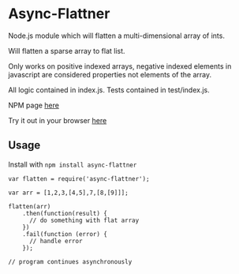 # Async-Flattner

Node.js module which will flatten a multi-dimensional array of ints.

Will flatten a sparse array to flat list.

Only works on positive indexed arrays, negative indexed elements in javascript are considered properties not elements of the array.

All logic contained in index.js.
Tests contained in test/index.js.

NPM page [here](https://www.npmjs.com/package/async-flattner)

Try it out in your browser [here](https://tonicdev.com/npm/async-flattner)

## Usage


Install with `npm install async-flattner`


```
var flatten = require('async-flattner');

var arr = [1,2,3,[4,5],7,[8,[9]]];

flatten(arr)
    .then(function(result) {
      // do something with flat array
    })
    .fail(function (error) {
      // handle error
    });

// program continues asynchronously
```
